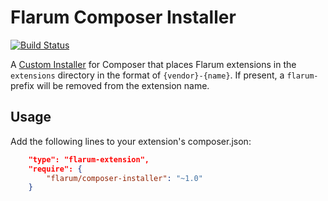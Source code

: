 # Flarum Composer Installer

[![Build Status](https://travis-ci.org/flarum/composer-installer.svg)](https://travis-ci.org/flarum/composer-installer)

A [Custom Installer](https://getcomposer.org/doc/articles/custom-installers.md) for Composer that places Flarum extensions in the `extensions` directory in the format of `{vendor}-{name}`. If present, a `flarum-` prefix will be removed from the extension name.

## Usage

Add the following lines to your extension's composer.json:

```json
    "type": "flarum-extension",
    "require": {
        "flarum/composer-installer": "~1.0"
    }
```

